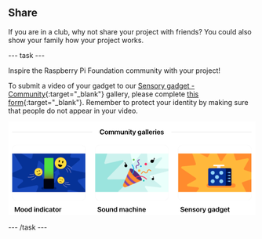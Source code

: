 ## Share

If you are in a club, why not share your project with friends? You could also show your family how your project works.

--- task ---

Inspire the Raspberry Pi Foundation community with your project!

To submit a video of your gadget to our [Sensory gadget - Community](https://wke.lt/w/s/qX5TaK){:target="_blank"} gallery, please complete [this form](https://form.raspberrypi.org/f/community-project-submissions){:target="_blank"}. Remember to protect your identity by making sure that people do not appear in your video.

![A screenshot of our Community Gallery page for the Introduction to Pico path showing galleries for mood indicator, sound machine, and sensory gadget projects.](images/community-galleries.png)

--- /task ---

